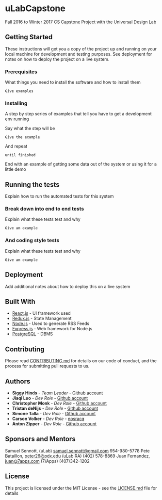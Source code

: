 # uLabCapstone
Fall 2016 to Winter 2017 CS Capstone Project with the Universal Design Lab


## Getting Started

These instructions will get you a copy of the project up and running on your local machine for development and testing purposes. See deployment for notes on how to deploy the project on a live system.

### Prerequisites

What things you need to install the software and how to install them

```
Give examples
```

### Installing

A step by step series of examples that tell you have to get a development env running

Say what the step will be

```
Give the example
```

And repeat

```
until finished
```

End with an example of getting some data out of the system or using it for a little demo

## Running the tests

Explain how to run the automated tests for this system

### Break down into end to end tests

Explain what these tests test and why

```
Give an example
```

### And coding style tests

Explain what these tests test and why

```
Give an example
```

## Deployment

Add additional notes about how to deploy this on a live system

## Built With

* [React.js](https://facebook.github.io/react/) - UI framework used
* [Redux.js](http://redux.js.org/) - State Management
* [Node.js](https://rometools.github.io/rome/) - Used to generate RSS Feeds
* [Express.js](http://expressjs.com/) - Web framework for Node.js
* [PostgreSQL](https://www.postgresql.org/about/) - DBMS


## Contributing

Please read [CONTRIBUTING.md](https://gist.github.com/PurpleBooth/b24679402957c63ec426) for details on our code of conduct, and the process for submitting pull requests to us.


## Authors

* **Siggy Hinds** - *Team Leader* - [Github account](https://github.com/)
* **Jiaqi Luo** - *Dev Role* - [Github account](https://github.com/)
* **Christopher Monk** - *Dev Role* - [Github account](https://github.com/)
* **Tristan deNijs** - *Dev Role* - [Github account](https://github.com/)
* **Simone Talla** - *Dev Role* - [Github account](https://github.com/)
* **Carson Volker** - *Dev Role* - [nosracq](https://github.com/nosracq)
* **Anton Zipper** - *Dev Role* - [Github account](https://github.com/)

## Sponsors and Mentors

Samuel Sennott, (uLab) samuel.sennott@gmail.com 954-980-5778
Pete Bataillon, peter26@pdx.edu  (uLab RA) (402) 578-8869
Juan Fernandez, juan@7apps.com (7/Apps) (407)342-1202


## License

This project is licensed under the MIT License - see the [LICENSE.md](LICENSE.md) file for details
